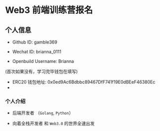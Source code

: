 # Web3 前端训练营报名

## 个人信息

* Github ID: gamble369

* Wechat ID: brianna_0111

* Openbuild Username: Brianna

(首次如果没有，学习完毕钱包在填写)

* ERC20 钱包地址:  0x0ed9Ac6Bdbbc89467DfF741f19E0dBEeF46380Ec
* 

### 个人介绍

+ 后端开发者 （`Golang`, `Python`）

+ 向着全栈开发者 和 `Web3.0`  的世界全速出发
